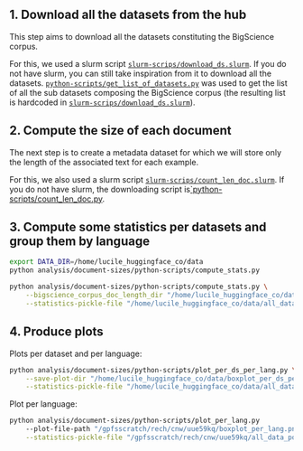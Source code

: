 ## 1. Download all the datasets from the hub

This step aims to download all the datasets constituting the BigScience corpus.

For this, we used a slurm script [`slurm-scrips/download_ds.slurm`](slurm-scrips/download_ds.slurm). If you do not have slurm, you can still take inspiration from it to download all the datasets. [`python-scripts/get_list_of_datasets.py`](python-scripts/get_list_of_datasets.py) was used to get the list of all the sub datasets composing the BigScience corpus (the resulting list is hardcoded in [`slurm-scrips/download_ds.slurm`](slurm-scrips/download_ds.slurm)).

## 2. Compute the size of each document

The next step is to create a metadata dataset for which we will store only the length of the associated text for each example. 

For this, we also used a slurm script [`slurm-scrips/count_len_doc.slurm`](slurm-scrips/count_len_doc.slurm). If you do not have slurm, the downloading script is[`python-scripts/count_len_doc.py](python-scripts/count_len_doc.py).
## 3. Compute some statistics per datasets and group them by language

```bash
export DATA_DIR=/home/lucile_huggingface_co/data
python analysis/document-sizes/python-scripts/compute_stats.py
```
```bash
python analysis/document-sizes/python-scripts/compute_stats.py \
    --bigscience_corpus_doc_length_dir "/home/lucile_huggingface_co/data/bigscience_corpus_doc_length" \
    --statistics-pickle-file "/home/lucile_huggingface_co/data/all_data_point.pickle"
```

## 4. Produce plots

Plots per dataset and per language:
```bash
python analysis/document-sizes/python-scripts/plot_per_ds_per_lang.py \
    --save-plot-dir "/home/lucile_huggingface_co/data/boxplot_per_ds_per_lang" \
    --statistics-pickle-file "/home/lucile_huggingface_co/data/all_data_point.pickle"
```
Plot per language:
```bash
python analysis/document-sizes/python-scripts/plot_per_lang.py
    --plot-file-path "/gpfsscratch/rech/cnw/uue59kq/boxplot_per_lang.png" \
    --statistics-pickle-file "/gpfsscratch/rech/cnw/uue59kq/all_data_point.pickle"
```